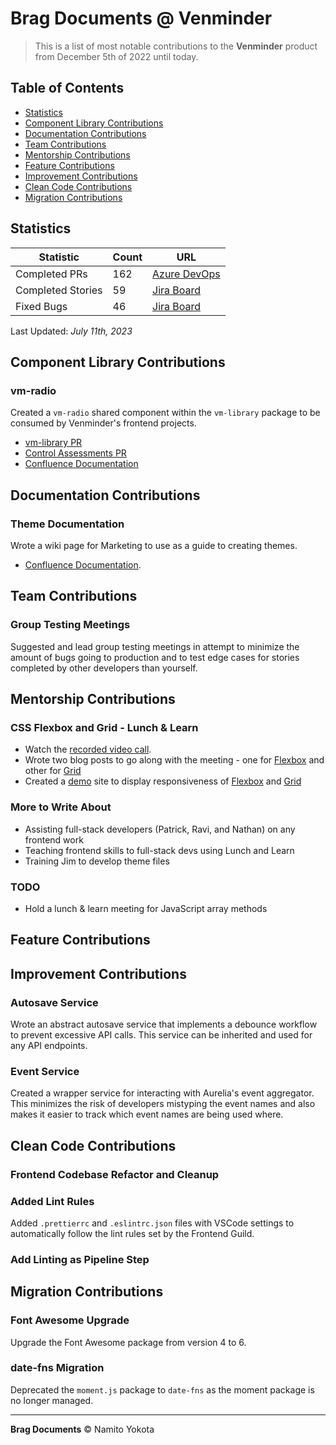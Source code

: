 # Brag Documents @ Venminder

> This is a list of most notable contributions to the **Venminder** product from December 5th of 2022 until today.

## Table of Contents

-   [Statistics](#statistics)
-   [Component Library Contributions](#component-library-contributions)
-   [Documentation Contributions](#documentation-contributions)
-   [Team Contributions](#team-contributions)
-   [Mentorship Contributions](#mentorship-contributions)
-   [Feature Contributions](#feature-contributions)
-   [Improvement Contributions](#improvement-contributions)
-   [Clean Code Contributions](#clean-code-contributions)
-   [Migration Contributions](#migration-contributions)

## Statistics

| Statistic         | Count | URL                                                                                                                                                                                                                                                                                                                                                                                                                                                                                             |
| ----------------- | ----- | ----------------------------------------------------------------------------------------------------------------------------------------------------------------------------------------------------------------------------------------------------------------------------------------------------------------------------------------------------------------------------------------------------------------------------------------------------------------------------------------------- |
| Completed PRs     | 162   | [Azure DevOps](https://venminder.visualstudio.com/_git/Control%20Assessments/pullrequests?_a=completed&createdBy=c0911f8f-a663-6937-94d9-838cc42f81bd)                                                                                                                                                                                                                                                                                                                                          |
| Completed Stories | 59    | [Jira Board](https://venminder.atlassian.net/jira/software/c/projects/PHX/issues/PHX-1548?jql=project%20IN%20(%22PHX%22%2C%22QA%20and%20RainForest%22%2C%22Front-End%20Guild%22)%20AND%20status%20IN%20(Released%2C%22Done%20without%20work%22%2CClosed%2CDone%2C%22Functional%20Test%20Complete%22%2C%22Ready%20for%20Release%22%2C%22Release%20Test%20Complete%22)%20AND%20assignee%20IN%20(638f71df489de2f7f467b037)%20AND%20type%20%3D%20Story%20ORDER%20BY%20created%20DESC) |
| Fixed Bugs        | 46    | [Jira Board](https://venminder.atlassian.net/jira/software/c/projects/PHX/issues/PHX-1589?jql=project%20IN%20%28%22PHX%22%2C%20%22QA%20and%20RainForest%22%2C%20%22Front-End%20Guild%22%29%0Aand%20status%20in%20%28Released%2C%20%22Done%20without%20work%22%2C%20Closed%2C%20Done%2C%20%22Ready%20for%20Release%22%2C%20%22Release%20Test%20Complete%22%2C%20%22Functional%20Test%20Complete%22%29%0Aand%20assignee%20IN%20%28638f71df489de2f7f467b037%29%0Aand%20type%20in%20%28Bug-task%2C%20Bug%29%0AORDER%20BY%20created%20DESC) |

Last Updated: _July 11th, 2023_

## Component Library Contributions

### vm-radio

Created a `vm-radio` shared component within the `vm-library` package to be consumed by Venminder's frontend projects.

-   [vm-library PR](https://venminder.visualstudio.com/vm-library/_git/vm-library/pullrequest/10382)
-   [Control Assessments PR](https://venminder.visualstudio.com/Control%20Assessments/_git/Control%20Assessments/pullrequest/10397)
-   [Confluence Documentation]()

## Documentation Contributions

### Theme Documentation

Wrote a wiki page for Marketing to use as a guide to creating themes.

-   [Confluence Documentation](https://venminder.atlassian.net/wiki/spaces/CA/pages/1376419841/Creating+and+Managing+a+Theme).

## Team Contributions

### Group Testing Meetings

Suggested and lead group testing meetings in attempt to minimize the amount of bugs going to production and to test edge cases for stories completed by other developers than yourself.

## Mentorship Contributions

### CSS Flexbox and Grid - Lunch & Learn

-   Watch the [recorded video call](https://venminder-my.sharepoint.com/:v:/p/david_williams/ERhuoiK7_z1Nsc68x6DAkjUBHDKNYR4zrMzSxqOt-pK_OQ).
-   Wrote two blog posts to go along with the meeting - one for [Flexbox](https://blogs.namito.wiki/beginners-guide-to-css-flexbox) and other for [Grid](https://blogs.namito.wiki/beginners-guide-to-css-grid)
-   Created a [demo](https://demo.namito.wiki/) site to display responsiveness of [Flexbox](https://demo.namito.wiki/#/flex) and [Grid](https://demo.namito.wiki/#/grid)

### More to Write About

-   Assisting full-stack developers (Patrick, Ravi, and Nathan) on any frontend work
-   Teaching frontend skills to full-stack devs using Lunch and Learn
-   Training Jim to develop theme files

### TODO

-   Hold a lunch & learn meeting for JavaScript array methods

## Feature Contributions

## Improvement Contributions

### Autosave Service

Wrote an abstract autosave service that implements a debounce workflow to prevent excessive API calls. This service can be inherited and used for any API endpoints.

### Event Service

Created a wrapper service for interacting with Aurelia's event aggregator. This minimizes the risk of developers mistyping the event names and also makes it easier to track which event names are being used where.

## Clean Code Contributions

### Frontend Codebase Refactor and Cleanup

### Added Lint Rules

Added `.prettierrc` and `.eslintrc.json` files with VSCode settings to automatically follow the lint rules set by the Frontend Guild.

### Add Linting as Pipeline Step

## Migration Contributions

### Font Awesome Upgrade

Upgrade the Font Awesome package from version 4 to 6.

### date-fns Migration

Deprecated the `moment.js` package to `date-fns` as the moment package is no longer managed.

<hr />

**Brag Documents**
&copy; Namito Yokota
